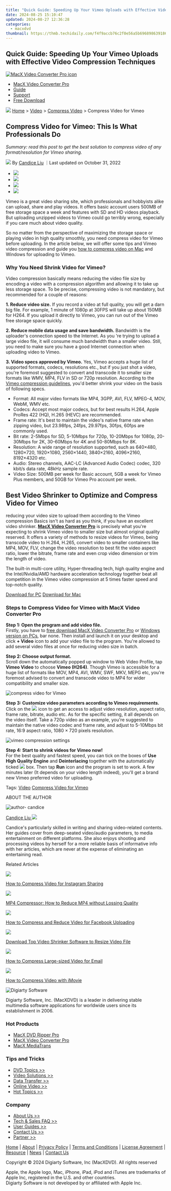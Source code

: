 ```yaml
---
title: "Quick Guide: Speeding Up Your Vimeo Uploads with Effective Video Compression Techniques"
date: 2024-08-25 15:10:47
updated: 2024-08-27 12:36:28
categories:
  - macxdvd
thumbnail: https://thmb.techidaily.com/f4f9accb76c2f0e56a5b696898639186341161f48fdcc3e0304d957b51f658e3.jpg
---
```


## Quick Guide: Speeding Up Your Vimeo Uploads with Effective Video Compression Techniques

[![MacX Video Converter Pro icon](https://www.macxdvd.com/mac-video-converter-pro/../image-style/new-seo/icon11.png)](https://tools.techidaily.com/macxdvd/products/)

* [MacX Video Converter Pro](https://tools.techidaily.com/macxdvd/products/)
* [Guide](https://tools.techidaily.com/macxdvd/products/)
* [Support](https://tools.techidaily.com/macxdvd/products/)
* [Free Download](https://tools.techidaily.com/macxdvd/products/)



![](https://www.macxdvd.com/mac-video-converter-pro/../image-style/new-seo/icon7.png) [Home](https://tools.techidaily.com/macxdvd/products/) \> [Video](https://tools.techidaily.com/macxdvd/products/) \> [Compress Video](https://tools.techidaily.com/macxdvd/products/) \> Compress Video for Vimeo

## Compress Video for Vimeo: This Is What Professionals Do



_Summary: read this post to get the best solution to compress video of any format/resolution for Vimeo sharing._

![](https://www.macxdvd.com/mac-video-converter-pro/../image-style/new-seo/icon6.png) By [Candice Liu](https://tools.techidaily.com/macxdvd/products/) ｜Last updated on October 31, 2022

* [![](https://www.macxdvd.com/mac-video-converter-pro/../image-style/new-seo/share-fa.jpg)](https://www.facebook.com/sharer/sharer.php?u=https://www.macxdvd.com/mac-video-converter-pro/compress-video-for-vimeo.htm)
* [![](https://www.macxdvd.com/mac-video-converter-pro/../image-style/new-seo/share-tw.jpg)](https://twitter.com/intent/tweet?url=https://www.macxdvd.com/mac-video-converter-pro/compress-video-for-vimeo.htm&text=)
* [![](https://www.macxdvd.com/mac-video-converter-pro/../image-style/new-seo/share-email.jpg)](https://www.macxdvd.com/mac-video-converter-pro/mailto:info@example.com?&subject=&body=https://www.macxdvd.com/mac-video-converter-pro/compress-video-for-vimeo.htm)
* [![](https://www.macxdvd.com/mac-video-converter-pro/../image-style/new-seo/share-in.jpg)](https://www.linkedin.com/shareArticle?mini=true&url=https://www.macxdvd.com/mac-video-converter-pro/compress-video-for-vimeo.htm&title=&summary=&source=)

Vimeo is a great video sharing site, which professionals and hobbyists alike can upload, share and play videos. It offers basic account users 500MB of free storage space a week and features with SD and HD videos playback. But uploading unzipped videos to Vimeo could go terribly wrong, especially if you care much about video quality. 

So no matter from the perspective of maximizing the storage space or playing video in high quality smoothly, you need compress video for Vimeo before uploading. In the article below, we will offer some tips and Vimeo video compression and guide you [how to compress video on Mac](https://tools.techidaily.com/macxdvd/products/) and Windows for uploading to Vimeo. 

### Why You Need Shrink Video for Vimeo?

Video compression basically means reducing the video file size by encoding a video with a compression algorithm and allowing it to take up less storage space. To be precise, compressing video is not mandatory, but recommended for a couple of reasons:

**1\. Reduce video size.** If you record a video at full quality, you will get a darn big file. For example, 1 minute of 1080p at 30FPS will take up about 150MB for H264\. If you upload it directly to Vimeo, you can run out of the Vimeo free storage space quickly. 

**2\. Reduce mobile data usage and save bandwidth.** Bandwidth is the uploader's connection speed to the Internet. As you 're trying to upload a large video file, it will consume much bandwidth than a smaller video. Still, you need to make sure you have a good Internet connection when uploading video to Vimeo. 

**3\. Video specs approved by Vimeo.** Yes, Vimeo accepts a huge list of supported formats, codecs, resolutions etc., but if you just shot a video, you're foremost suggested to convert and transcode it to smaller size formats like WMV, MP4, FLV in SD or 720p resolution. According to the [Vimeo compression guidelines](https://vimeo.com/help/compression), you'd better shrink your video on the basis of following specs. 

* Format: All major video formats like MP4, 3GPP, AVI, FLV, MPEG-4, MOV, WebM, WMV etc.
* Codecs: Accept most major codecs, but for best results H.264, Apple ProRes 422 (HQ), H.265 (HEVC) are recommended.
* Frame rate: It's best to maintain the video's native frame rate when zipping video, but 23.98fps, 24fps, 29.97fps, 30fps, 60fps are commonly used.
* Bit rate: 2-5Mbps for SD, 5-10Mbps for 720p, 10-20Mbps for 1080p, 20-30Mbps for 2K, 30-60Mbps for 4K and 50-80Mbps for 8K.
* Resolution: A wide range of resolution supported, such as 640×480, 1280×720, 1920×1080, 2560×1440, 3840×2160, 4096×2160, 8192×4320 etc.
* Audio: Stereo channels, AAC-LC (Advanced Audio Codec) codec, 320 kbit/s data rate, 48kHz sample rate.
* Video Size: 500MB per week for Basic account, 5GB a week for Vimeo Plus members, and 50GB for Vimeo Pro account per week.

## Best Video Shrinker to Optimize and Compress Video for Vimeo

reducing your video size to upload them according to the Vimeo compression Basics isn't as hard as you think, if you have an excellent video shrinker. [**MacX Video Converter Pro**](https://tools.techidaily.com/macxdvd/products/) is precisely what you're expecting to shrink Vimeo video to smaller size but almost original quality reserved. It offers a variety of methods to resize videos for Vimeo, being transcode video to H.264, H.265, convert video to smaller containers like MP4, MOV, FLV, change the video resolution to best fit the video aspect ratio, lower the bitrate, frame rate and even crop video dimension or trim the length of video. 

The built-in multi-core utility, Hyper-threading tech, high quality engine and the Intel/Nvidia/AMD hardware acceleration technology together beat all competition in the Vimeo video compression at 5 times faster speed and top-notch quality. 

[Download for PC](https://tools.techidaily.com/macxdvd/products/) [Download for Mac](https://tools.techidaily.com/macxdvd/products/) 

### Steps to Compress Video for Vimeo with MacX Video Converter Pro

**Step 1: Open the program and add video file.**   
Firstly, you have to [free download MacX Video Converter Pro](https://tools.techidaily.com/macxdvd/products/) or [Windows version on PCs](https://tools.techidaily.com/macxdvd/products/), bar none. Then install and launch it on your desktop and click **\+ Video** icon to add your video file to the program. You're allowed to add several video files at once for reducing video size in batch.

**Step 2: Choose output format.**  
 Scroll down the automatically popped up window to Web Video Profile, tap **Vimeo Video** to choose **Vimeo (H264)**. Though Vimeo is accessible for a huge list of formats like MOV, MP4, AVI, WMV, SWF, MKV, MEPG etc, you're foremost advised to convert and transcode video to MP4 for wider compatibility and smaller size. 

![compress video for Vimeo](https://www.macxdvd.com/mac-video-converter-pro/step-image/compress-video-for-vimeo-1.jpg) 

**Step 3: Customize video parameters according to Vimeo requirements.**   
 Click on the ![](https://www.macxdvd.com/mac-video-converter-pro/article-image/vcp-gear-icon.png) icon to get an access to adjust video resolution, aspect ratio, frame rate, bitrate, audio etc. As for the specific setting, it all depends on the video itself. Take a 720p video as an example, you're suggested to maintain the native video codec and frame rate, and adjust to 5-10Mbps bit rate, 16:9 aspect ratio, 1080 × 720 pixels resolution.

![vimeo compression settings](https://www.macxdvd.com/mac-video-converter-pro/step-image/compress-video-for-vimeo-2.jpg) 

**Step 4: Start to shrink videos for Vimeo now!**  
 For the best quality and fastest speed, you can tick on the boxes of **Use High Quality Engine** and **Deinterlacing** together with the automatically ticked ![](https://www.macxdvd.com/mac-video-converter-pro/step-image/hw-enabled.jpg) box. Then tap **Run** icon and the program is set to work. A few minutes later (It depends on your video length indeed), you'll get a brand new Vimeo preferred video for uploading. 

Tags: [Video](https://tools.techidaily.com/macxdvd/products/) [Compress Video for Vimeo](https://tools.techidaily.com/macxdvd/products/) 

ABOUT THE AUTHOR

![author- candice](https://www.macxdvd.com/mac-video-converter-pro/../image-style/new-seo/candice.png) 

[Candice Liu ![](https://www.macxdvd.com/mac-video-converter-pro/../image-style/new-seo/share-in1.jpg)](https://www.linkedin.com/in/candice-liu-444483a3/) 

Candice's particularly skilled in writing and sharing video-related contents. Her guides cover from deep-seated video/audio parameters, to media entertainment on different platforms. She also enjoys shooting and processing videos by herself for a more reliable basis of informative info with her articles, which are never at the expense of eliminating an entertaining read.



Related Articles

![](https://www.macxdvd.com/mac-video-converter-pro/../image-style/new-seo/pic7.jpg)

[How to Compress Video for Instagram Sharing](https://tools.techidaily.com/macxdvd/products/) 

![](https://www.macxdvd.com/mac-video-converter-pro/../image-style/new-seo/pic6.jpg)

[MP4 Compressor: How to Reduce MP4 without Lossing Quality](https://tools.techidaily.com/macxdvd/products/) 

![](https://www.macxdvd.com/mac-video-converter-pro/../image-style/new-seo/pic5.jpg)

[How to Compress and Reduce Video for Facebook Uploading](https://tools.techidaily.com/macxdvd/products/) 

![](https://www.macxdvd.com/mac-video-converter-pro/../image-style/new-seo/pic4.jpg)

[Download Top Video Shrinker Software to Resize Video File](https://tools.techidaily.com/macxdvd/products/) 

![](https://www.macxdvd.com/mac-video-converter-pro/../image-style/new-seo/pic3.jpg)

[How to Compress Large-sized Video for Email](https://tools.techidaily.com/macxdvd/products/) 

![](https://www.macxdvd.com/mac-video-converter-pro/../image-style/new-seo/pic2.jpg)

[How to Compress Video with iMovie](https://tools.techidaily.com/macxdvd/products/) 



![Digiarty Software](https://www.macxdvd.com/mac-video-converter-pro/../icon/logo.png) 

Digiarty Software, Inc. (MacXDVD) is a leader in delivering stable multimedia software applications for worldwide users since its establishment in 2006.

### Hot Products

* [MacX DVD Ripper Pro](https://tools.techidaily.com/macxdvd/products/)
* [MacX Video Converter Pro](https://tools.techidaily.com/macxdvd/products/)
* [MacX MediaTrans](https://tools.techidaily.com/macxdvd/products/)

### Tips and Tricks

* [DVD Topics >>](https://tools.techidaily.com/macxdvd/products/)
* [Video Solutions >>](https://tools.techidaily.com/macxdvd/products/)
* [Data Transfer >>](https://tools.techidaily.com/macxdvd/products/)
* [Online Video >>](https://tools.techidaily.com/macxdvd/products/)
* [Hot Topics >>](https://tools.techidaily.com/macxdvd/products/)

### Company

* [About Us >>](https://tools.techidaily.com/macxdvd/products/)
* [Tech & Sales FAQ >>](https://tools.techidaily.com/macxdvd/products/)
* [User Guides >>](https://tools.techidaily.com/macxdvd/products/)
* [Contact Us >>](https://tools.techidaily.com/macxdvd/products/)
* [Partner >>](https://tools.techidaily.com/macxdvd/products/)



[Home](https://tools.techidaily.com/macxdvd/products/) | [About](https://tools.techidaily.com/macxdvd/products/) | [Privacy Policy](https://tools.techidaily.com/macxdvd/products/) | [Terms and Conditions](https://tools.techidaily.com/macxdvd/products/) | [License Agreement](https://tools.techidaily.com/macxdvd/products/) | [Resource](https://tools.techidaily.com/macxdvd/products/) | [News](https://tools.techidaily.com/macxdvd/products/) | [Contact Us](https://tools.techidaily.com/macxdvd/products/)

Copyright © 2024 Digiarty Software, Inc (MacXDVD). All rights reserved

Apple, the Apple logo, Mac, iPhone, iPad, iPod and iTunes are trademarks of Apple Inc, registered in the U.S. and other countries.  
Digiarty Software is not developed by or affiliated with Apple Inc.

<ins class="adsbygoogle"
     style="display:block"
     data-ad-format="autorelaxed"
     data-ad-client="ca-pub-7571918770474297"
     data-ad-slot="1223367746"></ins>



<ins class="adsbygoogle"
     style="display:block"
     data-ad-client="ca-pub-7571918770474297"
     data-ad-slot="8358498916"
     data-ad-format="auto"
     data-full-width-responsive="true"></ins>
